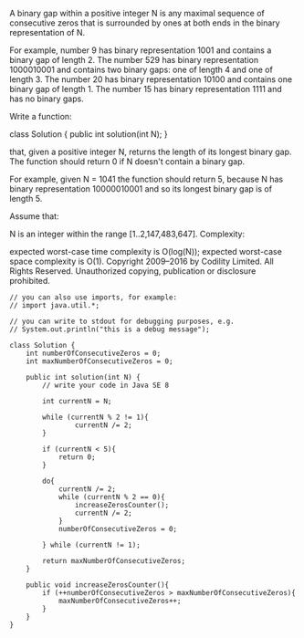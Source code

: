 A binary gap within a positive integer N is any maximal sequence of consecutive zeros that is surrounded by ones at both ends in the binary representation of N.

For example, number 9 has binary representation 1001 and contains a binary gap of length 2. The number 529 has binary representation 1000010001 and contains two binary gaps: one of length 4 and one of length 3. The number 20 has binary representation 10100 and contains one binary gap of length 1. The number 15 has binary representation 1111 and has no binary gaps.

Write a function:

class Solution { public int solution(int N); }

that, given a positive integer N, returns the length of its longest binary gap. The function should return 0 if N doesn't contain a binary gap.

For example, given N = 1041 the function should return 5, because N has binary representation 10000010001 and so its longest binary gap is of length 5.

Assume that:

N is an integer within the range [1..2,147,483,647].
Complexity:

expected worst-case time complexity is O(log(N));
expected worst-case space complexity is O(1).
Copyright 2009–2016 by Codility Limited. All Rights Reserved. Unauthorized copying, publication or disclosure prohibited.

```
// you can also use imports, for example:
// import java.util.*;

// you can write to stdout for debugging purposes, e.g.
// System.out.println("this is a debug message");

class Solution {
    int numberOfConsecutiveZeros = 0;
    int maxNumberOfConsecutiveZeros = 0;
    
    public int solution(int N) {
        // write your code in Java SE 8
        
        int currentN = N;
        
        while (currentN % 2 != 1){
                currentN /= 2;
        }
        
        if (currentN < 5){
            return 0;
        }
        
        do{
            currentN /= 2;
            while (currentN % 2 == 0){
                increaseZerosCounter();
                currentN /= 2;
            }
            numberOfConsecutiveZeros = 0;
            
        } while (currentN != 1);
        
        return maxNumberOfConsecutiveZeros;
    }
    
    public void increaseZerosCounter(){
        if (++numberOfConsecutiveZeros > maxNumberOfConsecutiveZeros){
            maxNumberOfConsecutiveZeros++;
        }
    }
}
```